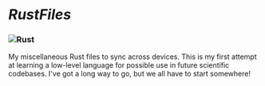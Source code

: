 # _RustFiles_
### ![Rust](https://img.shields.io/badge/rust-%23000000.svg?style=for-the-badge&logo=rust&logoColor=white)
My miscellaneous Rust files to sync across devices. This is my first attempt at learning a low-level language for possible use in future scientific codebases. I've got a long way to go, but we all have to start somewhere!